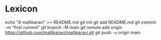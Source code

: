 # Lexicon
echo "# mallikaravi" >> README.md
git init
git add README.md
git commit -m "first commit"
git branch -M main
git remote add origin https://github.com/mallikaravi/mallikaravi.git
git push -u origin main